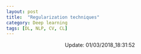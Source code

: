 ```yaml
---
layout: post
title:  "Regularization techniques"
category: Deep learning
tags: [DL, NLP, CV, CL]
---
```






<center> Update: 01/03/2018_18:31:52</center>

  	
